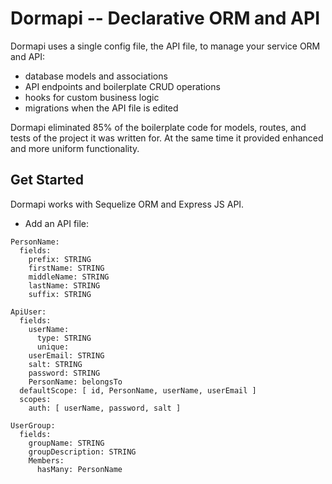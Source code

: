 # Dormapi -- Declarative ORM and API

Dormapi uses a single config file, the API file, to manage your service ORM and API:
- database models and associations
- API endpoints and boilerplate CRUD operations
- hooks for custom business logic
- migrations when the API file is edited

Dormapi eliminated 85% of the boilerplate code for models, routes, and tests of the project it was written for.
At the same time it provided enhanced and more uniform functionality.

## Get Started

Dormapi works with Sequelize ORM and Express JS API.

- Add an API file:
```
PersonName:
  fields:
    prefix: STRING
    firstName: STRING
    middleName: STRING
    lastName: STRING
    suffix: STRING

ApiUser:
  fields:
    userName:
      type: STRING
      unique:
    userEmail: STRING
    salt: STRING
    password: STRING
    PersonName: belongsTo
  defaultScope: [ id, PersonName, userName, userEmail ]
  scopes:
    auth: [ userName, password, salt ]

UserGroup:
  fields:
    groupName: STRING
    groupDescription: STRING
    Members:
      hasMany: PersonName

```
